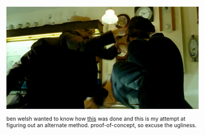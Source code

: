 ![](ugly-composite.jpg)

ben welsh wanted to know how [this](http://www.nytimes.com/interactive/2014/06/19/sports/worldcup/goals-from-uruguay-vs-england.html) was done
and this is my attempt at figuring out an alternate method. proof-of-concept, so excuse the ugliness. 
